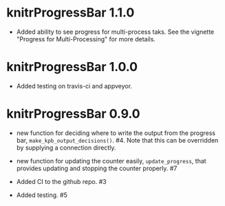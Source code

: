 # knitrProgressBar 1.1.0

* Added ability to see progress for multi-process taks. See the 
vignette "Progress for Multi-Processing" for more details.

# knitrProgressBar 1.0.0

* Added testing on travis-ci and appveyor.

# knitrProgressBar 0.9.0

* new function for deciding where to write the output from the progress bar, `make_kpb_output_decisions()`. #4. Note that this can be overridden by supplying a connection directly.

* new function for updating the counter easily, `update_progress`, that provides
updating and stopping the counter properly. #7

* Added CI to the github repo. #3

* Added testing. #5

